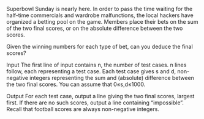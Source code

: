 Superbowl Sunday is nearly here. In order to pass the time waiting for the half-time commercials and wardrobe malfunctions, the local hackers have organized a betting pool on the game. Members place their bets on the sum of the two final scores, or on the absolute difference between the two scores.

Given the winning numbers for each type of bet, can you deduce the final scores?

Input
The first line of input contains n, the number of test cases. n lines follow, each representing a test case. Each test case gives s and d, non-negative integers representing the sum and (absolute) difference between the two final scores. You can assume that 0≤s,d≤1000.

Output
For each test case, output a line giving the two final scores, largest first. If there are no such scores, output a line containing “impossible”. Recall that football scores are always non-negative integers.
